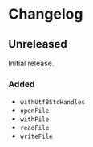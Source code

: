 <!--
SPDX-FileCopyrightText: 2020 Serokell <https://serokell.io/>

SPDX-License-Identifier: MPL-2.0
-->

# Changelog

## Unreleased

Initial release.

### Added

- `withUtf8StdHandles`
- `openFile`
- `withFile`
- `readFile`
- `writeFile`
